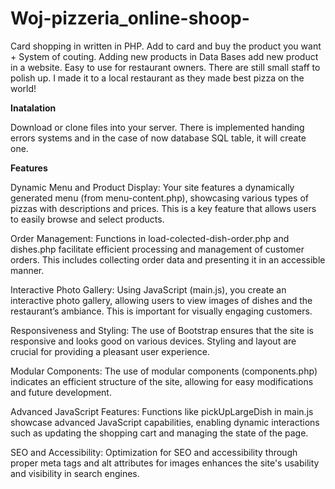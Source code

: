 # Woj-pizzeria_online-shoop-
Card shopping in written in PHP. Add to card and buy the product you want + System of couting. Adding new products in Data Bases add new product in a website. Easy to use for restaurant owners.
There are still small staff to polish up. I made it to a local restaurant as they made best pizza on the world!

**Inatalation**

Download or clone files into your server. There is implemented handing errors systems and in the case of now database SQL table, it will create one. 

**Features**

Dynamic Menu and Product Display:
Your site features a dynamically generated menu (from menu-content.php), showcasing various types of pizzas with descriptions and prices. This is a key feature that allows users to easily browse and select products.

Order Management:
        Functions in load-colected-dish-order.php and dishes.php facilitate efficient processing and management of customer orders. This includes collecting order data and presenting it in an accessible manner.

Interactive Photo Gallery:
    Using JavaScript (main.js), you create an interactive photo gallery, allowing users to view images of dishes and the restaurant’s ambiance. This is important for visually engaging customers.

Responsiveness and Styling:
        The use of Bootstrap ensures that the site is responsive and looks good on various devices. Styling and layout are crucial for providing a pleasant user experience.

Modular Components:
        The use of modular components (components.php) indicates an efficient structure of the site, allowing for easy modifications and future development.

Advanced JavaScript Features:
        Functions like pickUpLargeDish in main.js showcase advanced JavaScript capabilities, enabling dynamic interactions such as updating the shopping cart and managing the state of the page.

SEO and Accessibility:
        Optimization for SEO and accessibility through proper meta tags and alt attributes for images enhances the site's usability and visibility in search engines.
